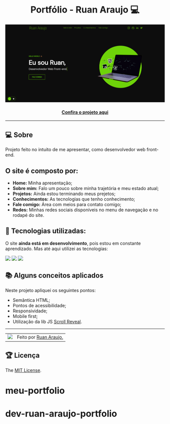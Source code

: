 <h1 align="center">Portfólio - Ruan Araujo 💻</h1>

![Imagem do projeto finalizado](https://github.com/ruan1araujo/meu-portfolio/raw/main/assets/images/tela-principal.PNG)

<h4 align="center"><a href="www.dev-ruan-araujo.com.br" target="_blank" title="Portfolio">Confira o projeto aqui</a></h4>

---

## 💻 Sobre

Projeto feito no intuito de me apresentar, como desenvolvedor web front-end.

##  O site é composto por:

- **Home:** Minha apresentação;
- **Sobre mim:** Falo um pouco sobre minha trajetória e meu estado atual;
- **Projetos:** Ainda estou terminando meus prejetos;
- **Conhecimentos:** As tecnologias que tenho conhecimento;
- **Fale comigo:** Área com meios para contato comigo;
- **Redes:** Minhas redes sociais disponíveis no menu de navegação e no rodapé do site.

## 🧠 Tecnologias utilizadas:

O site **ainda está em desenvolvimento**, pois estou em constante aprendizado. Mas até aqui utilizei as tecnologias:

<div>
    <img src="https://img.shields.io/badge/HTML5-E34F26?style=for-the-badge&logo=html5&logoColor=white" />
    <img src="https://img.shields.io/badge/CSS3-1572B6?style=for-the-badge&logo=css3&logoColor=white" />
    <img src="https://img.shields.io/badge/JavaScript-F7DF1E?style=for-the-badge&logo=javascript&logoColor=black" />
</div>

## 📚 Alguns conceitos aplicados

Neste projeto apliquei os seguintes pontos:
+ Semântica HTML;
+ Pontos de acessibilidade;
+ Responsividade;
+ Mobile first;
+ Utilização da lib JS <a href="https://scrollrevealjs.org">Scroll Reveal</a>.

---

<table>
  <tr>
    <td>
      <img src="https://avatars.githubusercontent.com/u/133602071?v=4" width="100px" />
    </td>
    <td>
      Feito por <a href="https://github.com/ruan1araujo">Ruan Araujo.</a> 
    </td>
  </tr>
</table>

## 🏆 Licença

The [MIT License](./LICENSE).
# meu-portfolio
# dev-ruan-araujo-portfolio
